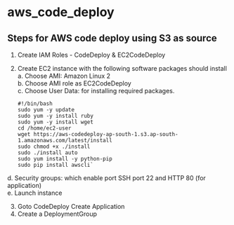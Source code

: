 # aws_code_deploy
## Steps for AWS code deploy using S3 as source
1. Create IAM Roles - CodeDeploy & EC2CodeDeploy
2. Create EC2 instance with the following software packages should install<br/>
     a. Choose AMI: Amazon Linux 2<br/>
     b. Choose AMI role as EC2CodeDeploy<br/>
     c. Choose User Data: for installing required packages.<br/>
     
     
     ```
     #!/bin/bash
     sudo yum -y update
     sudo yum -y install ruby
     sudo yum -y install wget
     cd /home/ec2-user
     wget https://aws-codedeploy-ap-south-1.s3.ap-south-1.amazonaws.com/latest/install
     sudo chmod +x ./install
     sudo ./install auto
     sudo yum install -y python-pip
     sudo pip install awscli`

  d. Security groups: which enable port SSH port 22 and HTTP 80 (for application)<br/>
  e. Launch instance<br/>

3. Goto CodeDeploy Create Application<br/>
4. Create a DeploymentGroup<br/>
